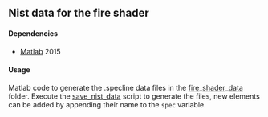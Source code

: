 Nist data for the fire shader
-----------
#### Dependencies
* [Matlab](http://mathworks.com/products/matlab) 2015

#### Usage
Matlab code to generate the .specline data files in the [fire_shader_data](fire_shader_data) folder.
Execute the [save_nist_data](nist/save_nist_data.m) script to generate the 
files, new elements can be added by appending their name to the ```spec``` variable.
